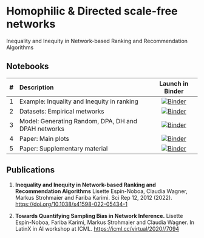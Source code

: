 # Homophilic & Directed scale-free networks
Inequality and Inequity in Network-based Ranking and Recommendation Algorithms

## Notebooks
| # | Description | Launch in Binder |
| :---: | :- | :---: |
| 1 | Example: Inquality and Inequity in ranking | [![Binder](https://notebooks.gesis.org/binder/badge_logo.svg)](https://notebooks.gesis.org/binder/v2/gh/gesiscss/Homophilic_Directed_ScaleFree_Networks/master?filepath=0.%20Toy-example.ipynb) |
| 2 | Datasets: Empirical metworks | [![Binder](https://notebooks.gesis.org/binder/badge_logo.svg)](https://notebooks.gesis.org/binder/v2/gh/gesiscss/Homophilic_Directed_ScaleFree_Networks/master?filepath=1.%20Empirical%20Networks.ipynb) |
| 3 | Model: Generating Random, DPA, DH and DPAH networks | [![Binder](https://notebooks.gesis.org/binder/badge_logo.svg)](https://notebooks.gesis.org/binder/v2/gh/gesiscss/Homophilic_Directed_ScaleFree_Networks/master?filepath=2.%20Synthetic%20Networks.ipynb) |
| 4 | Paper: Main plots | [![Binder](https://notebooks.gesis.org/binder/badge_logo.svg)](https://notebooks.gesis.org/binder/v2/gh/gesiscss/Homophilic_Directed_ScaleFree_Networks/master?filepath=3.%20Plots%20in%20paper.ipynb) |
| 5 | Paper: Supplementary material | [![Binder](https://notebooks.gesis.org/binder/badge_logo.svg)](https://notebooks.gesis.org/binder/v2/gh/gesiscss/Homophilic_Directed_ScaleFree_Networks/master?filepath=4.%20Supplementary%20material.ipynb) | |


## Publications
1.  **Inequality and Inequity in Network-based Ranking and Recommendation Algorithms**
Lisette Espín-Noboa, Claudia Wagner, Markus Strohmaier and Fariba Karimi. Sci Rep 12, 2012 (2022). https://doi.org/10.1038/s41598-022-05434-1

2.  **Towards Quantifying Sampling Bias in Network Inference.**
Lisette Espín-Noboa, Fariba Karimi, Markus Strohmaier and Claudia Wagner. In LatinX in AI workshop at ICML. https://icml.cc/virtual/2020//7094
